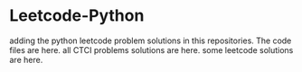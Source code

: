 # Leetcode-Python
adding the python leetcode problem solutions in this repositories. 
The code files are here.
all CTCI problems solutions are here.
some leetcode solutions are here.



























































































































































































































































































































































































































































































































































































































































































































































































































































































































































































































































































































































